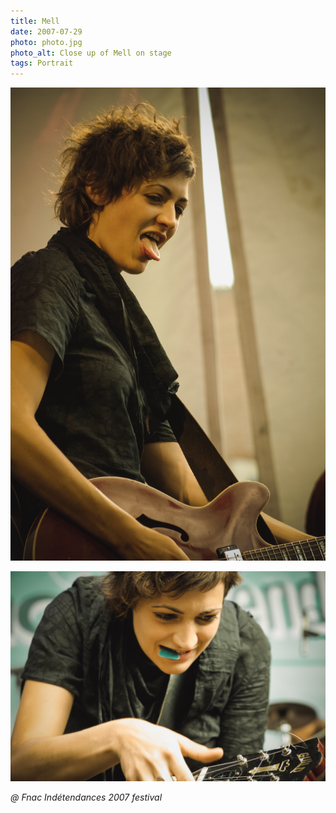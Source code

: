 ```yaml
---
title: Mell
date: 2007-07-29
photo: photo.jpg
photo_alt: Close up of Mell on stage
tags: Portrait
---
```


![Mell sticking her tongue out to the crowd](photo-2.jpg)

![Mell changing a cord on her guitar on stage](photo-3.jpg)

_@ Fnac Indétendances 2007 festival_
